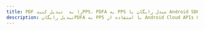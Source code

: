 ---title: PDF را به  تبدیل کنیدPPS، PDFA به PPS مبدل رایگان یا Android SDKdescription: تبدیل رایگانPDFA به PPS با استفاده از Android Cloud APIs & SDK همچنین اسناد PDF را در Cloud ایجاد، ویرایش و رندر کنید.---